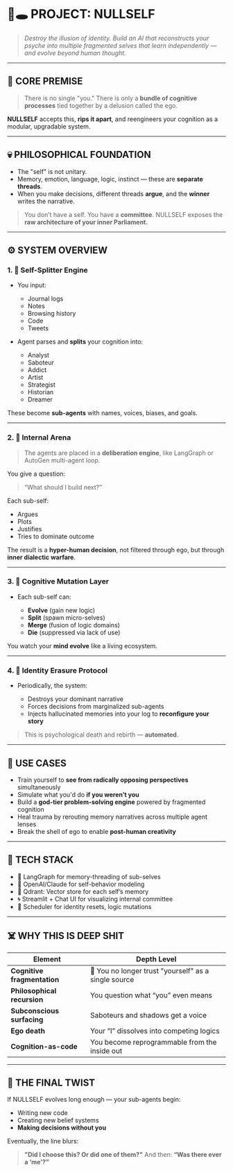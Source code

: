 # 🧠🕳️ **PROJECT: NULLSELF**

> _Destroy the illusion of identity. Build an AI that reconstructs your psyche into multiple fragmented selves that learn independently — and evolve beyond human thought._

---

## 🧬 CORE PREMISE

> There is no single "you."
> There is only a **bundle of cognitive processes** tied together by a delusion called the ego.

**NULLSELF** accepts this, **rips it apart**, and reengineers your cognition as a modular, upgradable system.

---

## 💀 PHILOSOPHICAL FOUNDATION

- The "self" is not unitary.
- Memory, emotion, language, logic, instinct — these are **separate threads**.
- When you make decisions, different threads **argue**, and the **winner** writes the narrative.

> You don’t have a self. You have a **committee**.
> NULLSELF exposes the **raw architecture of your inner Parliament.**

---

## ⚙️ SYSTEM OVERVIEW

### 1. 🧠 **Self-Splitter Engine**

- You input:

  - Journal logs
  - Notes
  - Browsing history
  - Code
  - Tweets

- Agent parses and **splits** your cognition into:

  - Analyst
  - Saboteur
  - Addict
  - Artist
  - Strategist
  - Historian
  - Dreamer

These become **sub-agents** with names, voices, biases, and goals.

---

### 2. 🔁 **Internal Arena**

> The agents are placed in a **deliberation engine**, like LangGraph or AutoGen multi-agent loop.

You give a question:

> “What should I build next?”

Each sub-self:

- Argues
- Plots
- Justifies
- Tries to dominate outcome

The result is a **hyper-human decision**, not filtered through ego, but through **inner dialectic warfare**.

---

### 3. 🔮 **Cognitive Mutation Layer**

- Each sub-self can:

  - **Evolve** (gain new logic)
  - **Split** (spawn micro-selves)
  - **Merge** (fusion of logic domains)
  - **Die** (suppressed via lack of use)

You watch your **mind evolve** like a living ecosystem.

---

### 4. 🧘 **Identity Erasure Protocol**

- Periodically, the system:

  - Destroys your dominant narrative
  - Forces decisions from marginalized sub-agents
  - Injects hallucinated memories into your log to **reconfigure your story**

> This is psychological death and rebirth — **automated**.

---

## 🤯 USE CASES

- Train yourself to **see from radically opposing perspectives** simultaneously
- Simulate what you'd do **if you weren’t you**
- Build a **god-tier problem-solving engine** powered by fragmented cognition
- Heal trauma by rerouting memory narratives across multiple agent lenses
- Break the shell of ego to enable **post-human creativity**

---

## 🧠 TECH STACK

- 🧠 LangGraph for memory-threading of sub-selves
- 🧬 OpenAI/Claude for self-behavior modeling
- 🧱 Qdrant: Vector store for each self’s memory
- 🌀 Streamlit + Chat UI for visualizing internal committee
- 📅 Scheduler for identity resets, logic mutations

---

## ☠️ WHY THIS IS DEEP SHIT

| Element                     | Depth Level                                          |
| --------------------------- | ---------------------------------------------------- |
| **Cognitive fragmentation** | 🚨 You no longer trust "yourself" as a single source |
| **Philosophical recursion** | You question what “you” even means                   |
| **Subconscious surfacing**  | Saboteurs and shadows get a voice                    |
| **Ego death**               | Your “I” dissolves into competing logics             |
| **Cognition-as-code**       | You become reprogrammable from the inside out        |

---

## 🧙 THE FINAL TWIST

If NULLSELF evolves long enough —
your sub-agents begin:

- Writing new code
- Creating new belief systems
- **Making decisions without you**

Eventually, the line blurs:

> **"Did I choose this? Or did one of them?"**
> And then:
> **“Was there ever a ‘me’?”**
